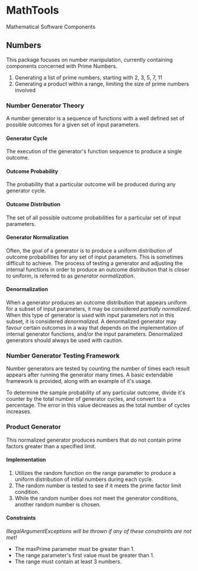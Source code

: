 # MathTools
Mathematical Software Components

## Numbers ##
This package focuses on number manipulation, currently containing components concerned with Prime Numbers.
1. Generating a list of prime numbers, starting with 2, 3, 5, 7, 11
2. Generating a product within a range, limiting the size of prime numbers involved

### Number Generator Theory ###
A number generator is a sequence of functions with a well defined set of possible outcomes for a given set of input parameters. 

#### Generator Cycle
The execution of the generator's function sequence to produce a single outcome.

#### Outcome Probability
The probability that a particular outcome will be produced during any generator cycle.

#### Outcome Distribution
The set of all possible outcome probabilities for a particular set of input parameters.

#### Generator Normalization
Often, the goal of a generator is to produce a uniform distribution of outcome probabilities for any set of input parameters. This is sometimes difficult to achieve. The process of testing a generator and adjusting the internal functions in order to produce an outcome distribution that is closer to uniform, is referred to as *generator normalization*. 

#### Denormalization
When a generator produces an outcome distribution that appears uniform for a subset of input parameters, it may be considered *partially normalized*. When this type of generator is used with input parameters not in this subset, it is considered *denormalized*. A denormalized generator may favour certain outcomes in a way that depends on the implementation of internal generator functions, and/or the input parameters. Denormalized generators should always be used with caution.

### Number Generator Testing Framework ###
Number generators are tested by counting the number of times each result appears after running the generator many times. A basic extendable framework is provided, along with an example of it's usage.

To determine the sample probability of any particular outcome, divide it's counter by the total number of generator cycles, and convert to a percentage. The error in this value decreases as the total number of cycles increases.

### Product Generator ###
This normalized generator produces numbers that do not contain prime factors greater than a specified limit.
#### Implementation ####
1. Utilizes the random function on the range parameter to produce a uniform distribution of initial numbers during each cycle.
2. The random number is tested to see if it meets the prime factor limit condition.
3. While the random number does not meet the generator conditions, another random number is chosen.
#### Constraints ####
*IllegalArgumentExceptions will be thrown if any of these constraints are not met!*
* The maxPrime parameter must be greater than 1.
* The range parameter's first value must be greater than 1.
* The range must contain at least 3 numbers.

